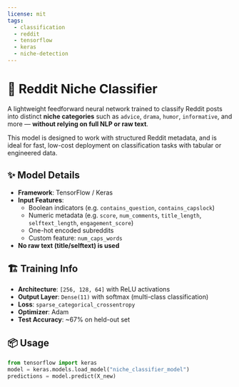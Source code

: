 ```yaml
---
license: mit
tags:
  - classification
  - reddit
  - tensorflow
  - keras
  - niche-detection
---
```


# 🧠 Reddit Niche Classifier

A lightweight feedforward neural network trained to classify Reddit posts into distinct **niche categories** such as `advice`, `drama`, `humor`, `informative`, and more — **without relying on full NLP or raw text**.

This model is designed to work with structured Reddit metadata, and is ideal for fast, low-cost deployment on classification tasks with tabular or engineered data.

## ✨ Model Details

- **Framework**: TensorFlow / Keras
- **Input Features**: 
  - Boolean indicators (e.g. `contains_question`, `contains_capslock`)
  - Numeric metadata (e.g. `score`, `num_comments`, `title_length`, `selftext_length`, `engagement_score`)
  - One-hot encoded subreddits
  - Custom feature: `num_caps_words`
- **No raw text (title/selftext) is used**

## 🏗️ Training Info

- **Architecture**: `[256, 128, 64]` with ReLU activations
- **Output Layer**: `Dense(11)` with softmax (multi-class classification)
- **Loss**: `sparse_categorical_crossentropy`
- **Optimizer**: Adam
- **Test Accuracy**: ~67% on held-out set

## 📦 Usage

```python
from tensorflow import keras
model = keras.models.load_model("niche_classifier_model")
predictions = model.predict(X_new)
